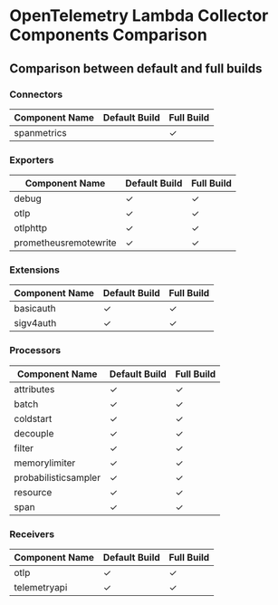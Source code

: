 # OpenTelemetry Lambda Collector Components Comparison

## Comparison between default and full builds

### Connectors

| Component Name | Default Build | Full Build |
|---------------|--------------|------------|
| spanmetrics |   | ✓ |

### Exporters

| Component Name | Default Build | Full Build |
|---------------|--------------|------------|
| debug | ✓ | ✓ |
| otlp | ✓ | ✓ |
| otlphttp | ✓ | ✓ |
| prometheusremotewrite | ✓ | ✓ |

### Extensions

| Component Name | Default Build | Full Build |
|---------------|--------------|------------|
| basicauth | ✓ | ✓ |
| sigv4auth | ✓ | ✓ |

### Processors

| Component Name | Default Build | Full Build |
|---------------|--------------|------------|
| attributes | ✓ | ✓ |
| batch | ✓ | ✓ |
| coldstart | ✓ | ✓ |
| decouple | ✓ | ✓ |
| filter | ✓ | ✓ |
| memorylimiter | ✓ | ✓ |
| probabilisticsampler | ✓ | ✓ |
| resource | ✓ | ✓ |
| span | ✓ | ✓ |

### Receivers

| Component Name | Default Build | Full Build |
|---------------|--------------|------------|
| otlp | ✓ | ✓ |
| telemetryapi | ✓ | ✓ |

